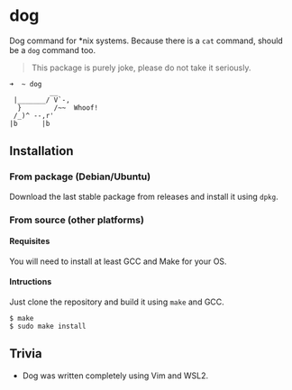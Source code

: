# dog

Dog command for *nix systems. Because there is a `cat` command, should be a `dog` command too.

> This package is purely joke, please do not take it seriously.

```
➜  ~ dog
          __
 |_______/ V`-,
  }        /~~  Whoof!
 /_)^ --,r'
|b      |b
```


## Installation

### From package (Debian/Ubuntu)

Download the last stable package from releases and install it using `dpkg`.

### From source (other platforms)

#### Requisites

You will need to install at least GCC and Make for your OS.

#### Intructions

Just clone the repository and build it using `make` and GCC.

```shell
$ make
$ sudo make install
```

## Trivia

* Dog was written completely using Vim and WSL2.
